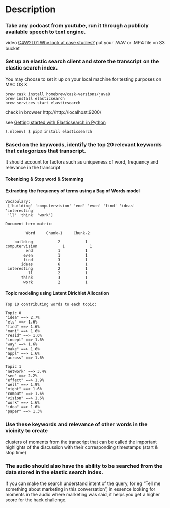 # Description

### Take any podcast from youtube, run it through a publicly available speech to text engine.

video [C4W2L01 Why look at case studies?](https://www.youtube.com/watch?v=-bvTzZCEOdM&list=PLkDaE6sCZn6Gl29AoE31iwdVwSG-KnDzF&index=12)
put your .WAV or .MP4 file on S3 bucket

### Set up an elastic search client and store the transcript on the elastic search index.

You may choose to set it up on your local machine for testing purposes
on MAC OS X
```
brew cask install homebrew/cask-versions/java8
brew install elasticsearch
brew services start elasticsearch
```

check in browser http://http://localhost:9200/

see [Getting started with Elasticsearch in Python](https://towardsdatascience.com/getting-started-with-elasticsearch-in-python-c3598e718380)

```
(.nlpenv) $ pip3 install elasticsearch
```

### Based on the keywords, identify the top 20 relevant keywords that categorizes that transcript.
It should account for factors such as uniqueness of word, frequency and relevance in the transcript

#### Tokenizing & Stop word & Stemming

#### Extracting the frequency of terms using a Bag of Words model
```
Vocabulary:
 ['building' 'computervision' 'end' 'even' 'find' 'ideas' 'interesting'
 'll' 'think' 'work']

Document term matrix:

         Word     Chunk-1     Chunk-2

    building           2           1
computervision           1           1
         end           1           1
        even           1           1
        find           3           1
       ideas           6           1
 interesting           2           1
          ll           2           1
       think           3           1
        work           2           1
```

#### Topic modeling using Latent Dirichlet Allocation

```
Top 10 contributing words to each topic:

Topic 0
"idea" ==> 2.7%
"els" ==> 1.6%
"find" ==> 1.6%
"mani" ==> 1.6%
"resid" ==> 1.6%
"incept" ==> 1.6%
"way" ==> 1.6%
"make" ==> 1.6%
"appl" ==> 1.6%
"across" ==> 1.6%

Topic 1
"network" ==> 3.4%
"see" ==> 2.2%
"effect" ==> 1.9%
"well" ==> 1.9%
"might" ==> 1.6%
"comput" ==> 1.6%
"vision" ==> 1.6%
"work" ==> 1.6%
"idea" ==> 1.6%
"paper" ==> 1.3%
```

### Use these keywords and relevance of other words in the vicinity to create
clusters of moments from the transcript that can be called the important highlights of the discussion
with their corresponding timestamps (start & stop time)


### The audio should also have the ability to be searched from the data stored in the elastic search index.
If you can make the search understand intent of the query, for eg “Tell me something about marketing in this conversation”,
in essence looking for moments in the audio where marketing was said, it helps you get a higher score for the hack challenge.
